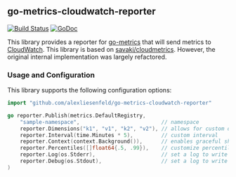 go-metrics-cloudwatch-reporter 
--------------

[![Build Status](https://github.com/alexliesenfeld/go-metrics-cloudwatch-reporter/actions/workflows/go.yml/badge.svg)](https://github.com/github.com/alexliesenfeld/go-metrics-cloudwatch-reporter/actions/workflows/go.yml/badge.svg)
[![GoDoc](https://godoc.org/github.com/alexliesenfeld/go-metrics-cloudwatch-reporter?status.svg)](https://godoc.org/github.com/alexliesenfeld/go-metrics-cloudwatch-reporter)

This library provides a reporter for [go-metrics](https://github.com/rcrowley/go-metrics) that will send metrics to [CloudWatch](https://aws.amazon.com/cloudwatch/). This library is based on [savaki/cloudmetrics](https://github.com/savaki/cloudmetrics). However, the original internal implementation was largely refactored.

### Usage and Configuration

This library supports the following configuration options:

```go
import "github.com/alexliesenfeld/go-metrics-cloudwatch-reporter"

go reporter.Publish(metrics.DefaultRegistry,
    "sample-namespace",                          // namespace
    reporter.Dimensions("k1", "v1", "k2", "v2"), // allows for custom dimensions
    reporter.Interval(time.Minutes * 5),         // custom interval
    reporter.Context(context.Background()),      // enables graceful shutdown
    reporter.Percentiles([]float64{.5, .99}),    // customize percentiles for histograms and timers
    reporter.Log(os.Stderr),                     // set a log to write errors to
    reporter.Debug(os.Stdout),                   // set a log to write debug messages to
)
```
